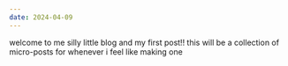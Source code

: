 ```yaml
---
date: 2024-04-09
---
```


welcome to me <rainbow>silly</rainbow> little blog and my first post!! this will be a collection of micro-posts for whenever i feel like making one
